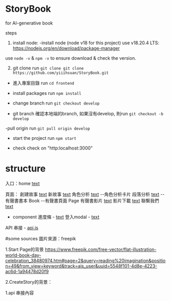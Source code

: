 # StoryBook
for AI-generative book

steps
1. install node:
-install node (node v18 for this project)
use v18.20.4 LTS: 
https://nodejs.org/en/download/package-manager

use `node -v` & `npm -v` to ensure download & check the version.

2. git clone
run `git clone git clone https://github.com/yiiihsuan/StoryBook.git`

- 進入專案目錄
run `cd frontend`

- install packages
run `npm install`

- change branch
run `git checkout develop`

* git branch 確認本地端的branch, 如果沒有develop, 則run `git checkout -b develop`

-pull origin
run `git pull origin develop`

- start the project
run `npm start`

- check 
check on "http:localhost:3000"




# structure
入口：home [text](frontend/src/pages/StartPage.js)


頁面：
創建故事 [text](frontend/src/pages/CreateStory.js)
新故事 [text](frontend/src/pages/NewStory.js)
角色分析  [text](frontend/src/pages/CharacterAnalyze.js)
  --角色分析卡片
段落分析 [text](frontend/src/pages/ParagraphAnalyze.js)
  --有聲書書本 Book
  --有聲書頁面 Page
有聲書影片  [text](frontend/src/pages/NewVideo.js)
影片下載  [text](frontend/src/pages/DownloadVideo.js)
聯繫我們 [text](frontend/src/pages/ContactPage.js)

- component
進度條 - [text](frontend/src/component/ProgressContainer.js)
登入modal - [text](frontend/src/component/LoginModal.js)

API 串接 - [api.js](frontend/src/api.js)



#some sources
圖片來源：freepik

1.Start Page的背景
https://www.freepik.com/free-vector/flat-illustration-world-book-day-celebration_38480974.htm#page=2&query=reading%20imagination&position=49&from_view=keyword&track=ais_user&uuid=5548f101-4d8e-4223-ac6d-1a94478d20f9

2.CreateStory的背景：

1.api 串接內容



